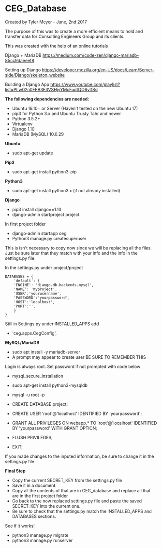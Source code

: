 # CEG_Database

Created by Tyler Meyer - June, 2nd 2017

The purpose of this was to create a more efficient means to hold and transfer data for Consulting Engineers Group and its clients.

This was created with the help of an online tutorials

Django + MariaDB
https://medium.com/code-zen/django-mariadb-85cc9daeeef8

Setting up Django
https://developer.mozilla.org/en-US/docs/Learn/Server-side/Django/skeleton_website

Building a Django App
https://www.youtube.com/playlist?list=PLw02n0FEB3E3VSHjyYMcFadtQORvl1Ssj

**The following dependencies are needed:**
* Ubuntu 16.10+ or Server (Haven't tested on the new Ubuntu 17)
* pip3 for Python 3.x and Ubuntu Trusty Tahr and newer
* Python 3.5.2+
* Virtualenv
* Django 1.10
* MariaDB (MySQL) 10.0.29

**Ubuntu**
* sudo apt-get update

**Pip3**
* sudo apt-get install python3-pip

**Python3**
* sudo apt-get install python3.x (if not already installed)

**Django**
* pip3 install django==1.10
* django-admin startproject project

In first project folder
* django-admin startapp ceg
* Python3 manage.py createsuperuser

This is isn't necessary to copy now since we will be replacing all the files. 
Just be sure later that they match with your info and the info in the settings.py file
 
In the settings.py under project/project
```
DATABASES = {
    'default': {
    'ENGINE': 'django.db.backends.mysql',
    'NAME’: 'myproject',
    'USER':'yourusername',
    'PASSWORD':'yourpassword',
    'HOST':'localhost',
    'PORT':'',
    }
}
```

Still in Settings.py under INSTALLED_APPS add
* 'ceg.apps.CegConfig',

**MySQL/MariaDB**
* sudo apt install -y mariadb-server
* A prompt may appear to create user BE SURE TO REMEMBER THIS

Login is always root. Set password if not prompted with code below
* mysql_secure_installation

* sudo apt-get install python3-mysqldb
* mysql -u root -p
* CREATE DATABASE project;
* CREATE USER 'root'@'localhost' IDENTIFIED BY 'yourpassword';
* GRANT ALL PRIVILEGES ON webapp.* TO 'root'@'localhost' IDENTIFIED BY 'yourpassword' WITH GRANT OPTION;
* FLUSH PRIVILEGES;
* EXIT;

If you made changes to the inputed information, be sure to change it in the settings.py file

**Final Step**
* Copy the current SECRET_KEY from the settings.py file
* Save it in a document.
* Copy all the contents of that are in CEG_database and replace all that are in the first project folder
* Go back to the now replaced settings.py file and paste the saved SECRET_KEY into the current one.
* Be sure to check that the settings.py match the INSTALLED_APPS and DATABASES sections.

See if it works!
* python3 manage.py migrate
* python3 manage.py runserver 



